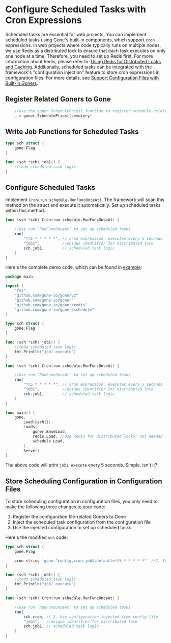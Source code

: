 # Configure Scheduled Tasks with Cron Expressions

Scheduled tasks are essential for web projects. You can implement scheduled tasks using Gone's built-in components, which support `cron` expressions. In web projects where code typically runs on multiple nodes, we use Redis as a distributed lock to ensure that each task executes on only one node at a time. Therefore, you need to set up Redis first. For more information about Redis, please refer to: [Using Redis for Distributed Locks and Caching](https://goner.fun/guide/redis.html). Additionally, scheduled tasks can be integrated with the framework's "configuration injection" feature to store cron expressions in configuration files. For more details, see [Support Configuration Files with Built-in Goners](https://goner.fun/guide/config.html).

## Register Related Goners to Gone
```go
    //Use the goner.SchedulePriest function to register schedule-related Goners to Gone
    _ = goner.SchedulePriest(cemetery)
```

## Write Job Functions for Scheduled Tasks
```go
type sch struct {
    gone.Flag
}

func (sch *sch) job1() {
    //todo scheduled task logic
}
```

## Configure Scheduled Tasks
Implement `Cron(run schedule.RunFuncOnceAt)`. The framework will scan this method on the struct and execute it automatically. Set up scheduled tasks within this method.
```go
func (sch *sch) Cron(run schedule.RunFuncOnceAt) {

    //Use run `RunFuncOnceAt` to set up scheduled tasks
    run(
        "*/5 * * * * *", // cron expression, executes every 5 seconds
        "job1",          //unique identifier for distributed lock
        sch.job1,        // scheduled task logic
    )
}
```

Here's the complete demo code, which can be found in [example](./example):
```go
package main

import (
    "fmt"
    "github.com/gone-io/gone/v2"
    "github.com/gone-io/goner"
    "github.com/gone-io/goner/redis"
    "github.com/gone-io/goner/schedule"
)

type sch struct {
    gone.Flag
}

func (sch *sch) job1() {
    //todo scheduled task logic
    fmt.Println("job1 execute")
}

func (sch *sch) Cron(run schedule.RunFuncOnceAt) {

    //Use run `RunFuncOnceAt` to set up scheduled tasks
    run(
        "*/5 * * * * *", // cron expression, executes every 5 seconds
        "job1",          //unique identifier for distributed lock
        sch.job1,        // scheduled task logic
    )
}

func main() {
    gone.
        Load(&sch{}).
        Loads(
            goner.BaseLoad,
            redis.Load, //Use Redis for distributed locks; not needed in single-node mode (when schedule.in-cluster=false)
            schedule.Load,
        ).
        Serve()
}
```

The above code will print `job1 execute` every 5 seconds. Simple, isn't it?

## Store Scheduling Configuration in Configuration Files
To store scheduling configuration in configuration files, you only need to make the following three changes to your code:

1. Register the configuration file-related Goners to Gone
2. Inject the scheduled task configuration from the configuration file
3. Use the injected configuration to set up scheduled tasks

Here's the modified `sch` code:
```go
type sch struct {
    gone.Flag

    cron string `gone:"config,cron.job1,default=*/5 * * * * *"` //2. Inject scheduled task configuration from config file
}

func (sch *sch) job1() {
    //todo scheduled task logic
    fmt.Println("job1 execute")
}

func (sch *sch) Cron(run schedule.RunFuncOnceAt) {

    //Use run `RunFuncOnceAt` to set up scheduled tasks
    run(
        sch.cron, // 3. Use configuration injected from config file
        "job1",   //unique identifier for distributed lock
        sch.job1, // scheduled task logic
    )
}
```